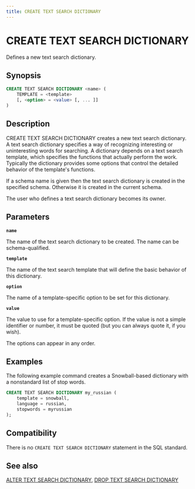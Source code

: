 ```yaml
---
title: CREATE TEXT SEARCH DICTIONARY
---
```


# CREATE TEXT SEARCH DICTIONARY

Defines a new text search dictionary.

## Synopsis

```sql
CREATE TEXT SEARCH DICTIONARY <name> (
    TEMPLATE = <template>
    [, <option> = <value> [, ... ]]
)
```

## Description

CREATE TEXT SEARCH DICTIONARY creates a new text search dictionary. A text search dictionary specifies a way of recognizing interesting or uninteresting words for searching. A dictionary depends on a text search template, which specifies the functions that actually perform the work. Typically the dictionary provides some options that control the detailed behavior of the template's functions.

If a schema name is given then the text search dictionary is created in the specified schema. Otherwise it is created in the current schema.

The user who defines a text search dictionary becomes its owner.

## Parameters

**`name`**

The name of the text search dictionary to be created. The name can be schema-qualified.

**`template`**

The name of the text search template that will define the basic behavior of this dictionary.

**`option`**

The name of a template-specific option to be set for this dictionary.

**`value`**

The value to use for a template-specific option. If the value is not a simple identifier or number, it must be quoted (but you can always quote it, if you wish).

The options can appear in any order.

## Examples

The following example command creates a Snowball-based dictionary with a nonstandard list of stop words.

```sql
CREATE TEXT SEARCH DICTIONARY my_russian (
    template = snowball,
    language = russian,
    stopwords = myrussian
);
```

## Compatibility

There is no `CREATE TEXT SEARCH DICTIONARY` statement in the SQL standard.

## See also

[ALTER TEXT SEARCH DICTIONARY](/i18n/zh/docusaurus-plugin-content-docs/current/sql-stmts/sql-stmt-alter-text-search-dictionary.md), [DROP TEXT SEARCH DICTIONARY](/i18n/zh/docusaurus-plugin-content-docs/current/sql-stmts/sql-stmt-drop-text-search-dictionary.md)
